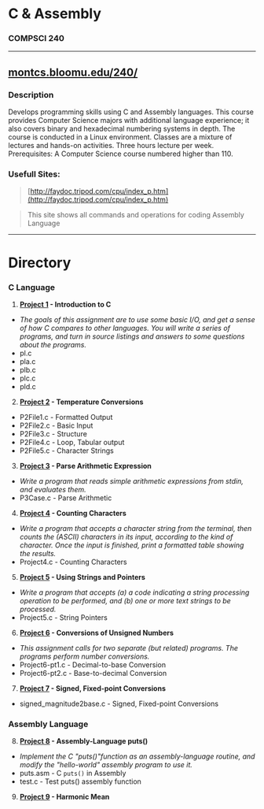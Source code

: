 # C &amp; Assembly
### COMPSCI 240

--------------------
[montcs.bloomu.edu/240/](https://montcs.bloomu.edu/240/)
--------------------
### Description  
Develops programming skills using C and Assembly languages. This course provides Computer Science majors with additional language experience; it also covers binary and hexadecimal numbering systems in depth. The course is conducted in a Linux environment. Classes are a mixture of lectures and hands-on activities. Three hours lecture per week. Prerequisites: A Computer Science course numbered higher than 110.
### Usefull Sites:
> [http://faydoc.tripod.com/cpu/index_p.htm](http://faydoc.tripod.com/cpu/index_p.htm)

> This site shows all commands and operations for coding Assembly Language

---
Directory
=========
### C Language
1. **[Project 1](https://github.com/riodw/C-Assembly/tree/master/Project%201) - Introduction to C**
  * *The goals of this assignment are to use some basic I/O, and get a sense of how C compares to other languages. You will write a series of programs, and turn in source listings and answers to some questions about the programs.*
  * pl.c
  * pla.c
  * plb.c
  * plc.c
  * pld.c
2. **[Project 2](https://github.com/riodw/C-Assembly/tree/master/Project%202) - Temperature Conversions**
  * P2File1.c - Formatted Output
  * P2File2.c - Basic Input
  * P2File3.c - Structure
  * P2File4.c - Loop, Tabular output
  * P2File5.c - Character Strings
3. **[Project 3](https://github.com/riodw/C-Assembly/tree/master/Project%203) - Parse Arithmetic Expression**
  * *Write a program that reads simple arithmetic expressions from stdin, and evaluates them.*
  * P3Case.c - Parse Arithmetic
4. **[Project 4](https://github.com/riodw/C-Assembly/tree/master/Project%204) - Counting Characters**
  * *Write a program that accepts a character string from the terminal, then counts the (ASCII) characters in its input, according to the kind of character. Once the input is finished, print a formatted table showing the results.*
  * Project4.c - Counting Characters
5. **[Project 5](https://github.com/riodw/C-Assembly/tree/master/Project%205) - Using Strings and Pointers**
  * *Write a program that accepts (a) a code indicating a string processing operation to be performed, and (b) one or more text strings to be processed.*
  * Project5.c - String Pointers
6. **[Project 6](https://github.com/riodw/C-Assembly/tree/master/Project%206) - Conversions of Unsigned Numbers**
  * *This assignment calls for two separate (but related) programs. The programs perform number conversions.*
  * Project6-pt1.c - Decimal-to-base Conversion
  * Project6-pt2.c - Base-to-decimal Conversion
7. **[Project 7](https://github.com/riodw/C-Assembly/tree/master/Project%207) - Signed, Fixed-point Conversions**
  * signed_magnitude2base.c - Signed, Fixed-point Conversions
### Assembly Language
8. **[Project 8](https://github.com/riodw/C-Assembly/tree/master/Project%208) - Assembly-Language puts()**
  * *Implement the C "puts()"function as an assembly-language routine, and modify the "hello-world" assembly program to use it.*
  * puts.asm - C `puts()` in Assembly
  * test.c - Test puts() assembly function
9. **[Project 9](https://github.com/riodw/C-Assembly/tree/master/Project%209) - Harmonic Mean**
